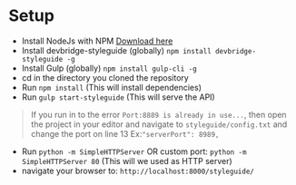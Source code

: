 # Setup

 * Install NodeJs with NPM [Download here](https://nodejs.org/en/)
 * Install devbridge-styleguide (globally) `npm install devbridge-styleguide -g`
 * Install Gulp (globally) `npm install gulp-cli -g`
 * cd in the directory you cloned the repository
 * Run `npm install` (This will install dependencies)
 * Run `gulp start-styleguide` (This will serve the API)

>If you run in to the error `Port:8889 is already in use...`, then open the project in your editor and navigate to `styleguide/config.txt` and change the port on line 13 Ex:`"serverPort": 8989,`

 * Run `python -m SimpleHTTPServer` OR custom port: `python -m SimpleHTTPServer 80` (This will we used as HTTP server)
 * navigate your browser to: `http://localhost:8000/styleguide/`